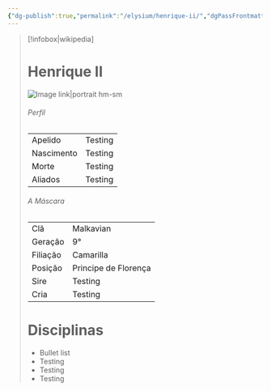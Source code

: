 ```yaml
---
{"dg-publish":true,"permalink":"/elysium/henrique-ii/","dgPassFrontmatter":true}
---
```



> [!infobox|wikipedia]
> # Henrique II
> ![Image link|portrait hm-sm](https://64.media.tumblr.com/315cbe3641b1fe08fe4c8bbbc6d7f353/4a4a17f08d5d9bc0-a5/s400x600/6e12855d8719778df748043d8ea023ee0e74024b.gif)
> ###### Perfil
> |||
> | ---- | ---- |
> | Apelido | Testing |
> | Nascimento | Testing |
> | Morte | Testing |
> | Aliados | Testing |
> ###### A Máscara
> || |
> | ---- | ---- |
> | Clã | Malkavian |
> | Geração | 9° |
> | Filiação | Camarilla |
>| Posição | Principe de Florença |
> | Sire | Testing |
> | Cria | Testing |
> # Disciplinas
>  - Bullet list
> 	- Testing
> 	- Testing
> - Testing




